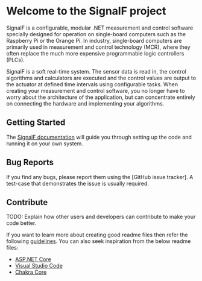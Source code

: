# Welcome to the SignalF project
SignalF is a configurable, modular .NET measurement and control software specially designed for operation on single-board computers such as the Raspberry Pi or the Orange Pi.
In industry, single-board computers are primarily used in measurement and control technology (MCR), where they often replace the much more expensive programmable logic controllers (PLCs).

SignalF is a soft real-time system. The sensor data is read in, the control algorithms and calculators are executed and the control values are output to the actuator at defined time intervals using configurable tasks. When creating your measurement and control software, you no longer have to worry about the architecture of the application, but can concentrate entirely on connecting the hardware and implementing your algorithms.

## Getting Started
The [SignalF documentation](https://signalfdocumentation.readthedocs.io/en/latest/getting-started/getting-started.html#) will guide you through setting up the code and running it on your own system.


## Bug Reports
If you find any bugs, please report them using the [GitHub issue tracker]. A test-case that demonstrates the issue is usually required. 


## Contribute
TODO: Explain how other users and developers can contribute to make your code better. 

If you want to learn more about creating good readme files then refer the following [guidelines](https://docs.microsoft.com/en-us/azure/devops/repos/git/create-a-readme?view=azure-devops). You can also seek inspiration from the below readme files:
- [ASP.NET Core](https://github.com/aspnet/Home)
- [Visual Studio Code](https://github.com/Microsoft/vscode)
- [Chakra Core](https://github.com/Microsoft/ChakraCore)
